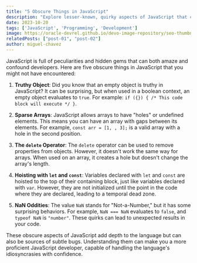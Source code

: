 ```yaml
---
title: "5 Obscure Things in JavaScript"
description: "Explore lesser-known, quirky aspects of JavaScript that can surprise even experienced developers."
date: 2023-10-20
tags: ['JavaScript', 'Programming', 'Development']
image: https://oracle-devrel.github.io/devo-image-repository/seo-thumbnails/JavaScript---Thumbnail-1200-x-630.jpg
relatedPosts: ["post-01", "post-02"]
author: miguel-chavez
---
```


JavaScript is full of peculiarities and hidden gems that can both amaze and confound developers. Here are five obscure things in JavaScript that you might not have encountered:

1. **Truthy Object**: Did you know that an empty object is truthy in JavaScript? It can be surprising, but when used in a boolean context, an empty object evaluates to `true`. For example: `if ({}) { /* This code block will execute */ }`.

2. **Sparse Arrays**: JavaScript allows arrays to have "holes" or undefined elements. This means you can have an array with gaps between its elements. For example, `const arr = [1, , 3];` is a valid array with a hole in the second position.

3. **The `delete` Operator**: The `delete` operator can be used to remove properties from objects. However, it doesn't work the same way for arrays. When used on an array, it creates a hole but doesn't change the array's length.

4. **Hoisting with `let` and `const`**: Variables declared with `let` and `const` are hoisted to the top of their containing block, just like variables declared with `var`. However, they are not initialized until the point in the code where they are declared, leading to a temporal dead zone.

5. **NaN Oddities**: The value `NaN` stands for "Not-a-Number," but it has some surprising behaviors. For example, `NaN === NaN` evaluates to `false`, and `typeof NaN` is `"number"`. These quirks can lead to unexpected results in your code.

These obscure aspects of JavaScript add depth to the language but can also be sources of subtle bugs. Understanding them can make you a more proficient JavaScript developer, capable of handling the language's idiosyncrasies with confidence.
